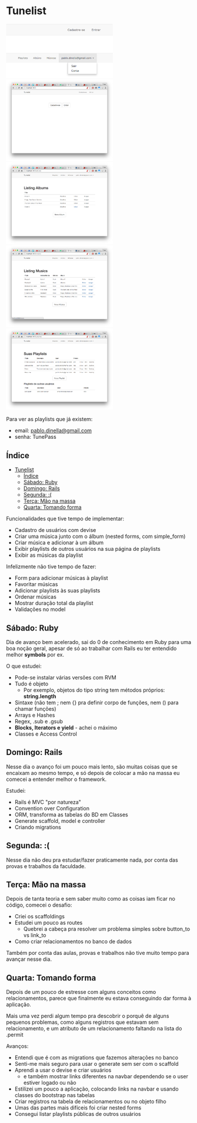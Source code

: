 # Tunelist

<img src="/desafio/tunelist_signedout.png" width="290px" alt="Header para usuários deslogados" />
<img src="/desafio/tunelist_signedin.png" width="290px" alt="Header para usuários logados" />
<img src="/desafio/tunelist_guest.png" width="290px" alt="Tela para usuários deslogados" />
<img src="/desafio/tunelist_albums.png" width="290px" alt="Tela de albúns" />
<img src="/desafio/tunelist_musics.png" width="290px" alt="Tela de músicas" />
<img src="/desafio/tunelist_playlists.png" width="290px" alt="Tela de playlists" />

Para ver as playlists que já existem:
- email: pablo.dinella@gmail.com
- senha: TunePass

## Índice
<!-- TOC depth:6 withLinks:1 updateOnSave:1 orderedList:0 -->

- [Tunelist](#tunelist)
	- [Índice](#ndice)
	- [Sábado: Ruby](#sbado-ruby)
	- [Domingo: Rails](#domingo-rails)
	- [Segunda: :(](#segunda-)
	- [Terça: Mão na massa](#tera-mo-na-massa)
	- [Quarta: Tomando forma](#quarta-tomando-forma)
<!-- /TOC -->

Funcionalidades que tive tempo de implementar:

- Cadastro de usuários com devise
- Criar uma música junto com o álbum (nested forms, com simple_form)
- Criar música e adicionar à um álbum
- Exibir playlists de outros usuários na sua página de playlists
- Exibir as músicas da playlist

Infelizmente não tive tempo de fazer:

- Form para adicionar músicas à playlist
- Favoritar músicas
- Adicionar playlists às suas playlists
- Ordenar músicas
- Mostrar duração total da playlist
- Validações no model

## Sábado: Ruby

Dia de avanço bem acelerado, sai do 0 de conhecimento em Ruby para uma boa noção geral, apesar de só ao trabalhar com Rails eu ter entendido melhor **symbols** por ex.

O que estudei:

 - Pode-se instalar várias versões com RVM
 - Tudo é objeto
	 - Por exemplo, objetos do tipo string tem métodos próprios: **string.length**
 - Sintaxe (não tem ; nem {} pra definir corpo de funções, nem () para chamar funções)
 - Arrays e Hashes
 - Regex, .sub e .gsub
 - **Blocks, Iterators e yield** - achei o máximo
 - Classes e Access Control

## Domingo: Rails

Nesse dia o avanço foi um pouco mais lento, são muitas coisas que se encaixam ao mesmo tempo, e só depois de colocar a mão na massa eu comecei a entender melhor o framework.

Estudei:

- Rails é MVC "por natureza"
- Convention over Configuration
- ORM, transforma as tabelas do BD em Classes
- Generate scaffold, model e controller
- Criando migrations

## Segunda: :(

Nesse dia não deu pra estudar/fazer praticamente nada, por conta das provas e trabalhos da faculdade.

## Terça: Mão na massa

Depois de tanta teoria e sem saber muito como as coisas iam ficar no código, comecei o desafio:

- Criei os scaffoldings
- Estudei um pouco as routes
	- Quebrei a cabeça pra resolver um problema simples sobre button_to vs link_to
- Como criar relacionamentos no banco de dados

Também por conta das aulas, provas e trabalhos não tive muito tempo para avançar nesse dia.

## Quarta: Tomando forma

Depois de um pouco de estresse com alguns conceitos como relacionamentos, parece que finalmente eu estava conseguindo dar forma à aplicação.

Mais uma vez perdi algum tempo pra descobrir o porquê de alguns pequenos problemas,  como alguns registros que estavam sem relacionamento, e um atributo de um relacionamento faltando na lista do .permit

Avanços:

- Entendi que é com as migrations que fazemos alterações no banco
- Senti-me mais seguro para usar o generate sem ser com o scaffold
- Aprendi a usar o devise e criar usuários
	- e também mostrar links diferentes na navbar dependendo se o user estiver logado ou não
- Estilizei um pouco a aplicação, colocando links na navbar e usando classes do bootstrap nas tabelas
- Criar registros na tabela de relacionamentos ou no objeto filho
- Umas das partes mais difíceis foi criar nested forms
- Consegui listar playlists públicas de outros usuários
